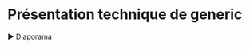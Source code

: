# Présentation technique de generic

:arrow_forward: [Diaporama](https://philippe-clement.github.io/presStatIndus/)